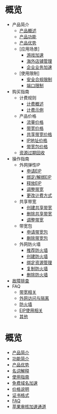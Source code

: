 # 概览

* 产品简介
     * [产品概述](/pathx/introduction/Overview)
     * [产品功能](/pathx/introduction/Function)
     * [产品优势](/pathx/introduction/Advantage)
     * [应用场景]
         * [游戏加速](/pathx/introduction/Scene/accelerate)
         * [海外店铺管理](/pathx/introduction/Scene/cross)
         * [企业业务加速](/pathx/introduction/Scene/company)
     * [使用限制]
         * [安全合规限制](/unet/introduction/Limit/Bandwidth)
         * [端口限制](/unet/introduction/Limit/Firewall)
* 购买指南
     * 计费规则
         * [计费概述](/unet/buy/Rule/introduction)
         * [计费示例](/unet/buy/Rule/Example)
     * 产品价格
         * [流量价格](/unet/eip_price/traffic)
         * [带宽价格](/unet/eip_price/bandwidth)
         * [共享带宽价格](/unet/eip_price/sharebandwidth)
         * [IP地址价格](/unet/eip_price/ipaddress)
         * [带宽包价格](/unet/eip_price/bandwidthpackage)
     * [资源过期回收](/unet/eip_recycle/introduction)
* 操作指南
     * 外网弹性IP
         * [申请EIP](/unet/guide/EIP/Apply)
         * [绑定/解绑EIP](/unet/guide/EIP/Bind)
         * [释放EIP](/unet/guide/EIP/Release)
         * [调整带宽](/unet/guide/EIP/Adjust_Bandwidth)
         * [更改计费方式](/unet/guide/EIP/Change_Billingmethod)
     * 共享带宽
         * [创建共享带宽](/unet/guide/Shared_Bandwidth/Create)
         * [删除共享带宽](/unet/guide/Shared_Bandwidth/Delete)
         * [调整带宽](/unet/guide/Shared_Bandwidth/Adjust_Bandwidth)
     * 带宽包
         * [申请带宽包](/unet/guide/Bandwidth_Package/Apply)
         * [删除带宽包](/unet/guide/Bandwidth_Package/Delete)
     * 外网防火墙
         * [推荐防火墙](/unet/guide/Firewall/Recommended_Firewall)
         * [创建防火墙](/unet/guide/Firewall/Create)
         * [绑定资源管理](/unet/guide/Firewall/Bind)
         * [复制防火墙](/unet/guide/Firewall/Copy)
         * [删除防火墙](/unet/guide/Firewall/Delete)
* [故障排查](/unet/troubleshooting)
* FAQ
     * [带宽相关](/unet/faq/bandwidth)
     * [外网访问与隔离](/unet/faq/access)
     * [防火墙](/unet/faq/firewall)
     * [EIP使用相关](/unet/faq/eip)
     * [其他](/unet/faq/other)




# 概览

* [产品简介](/pathx/intro) 
* [功能简介](/pathx/function) 
* [产品优势](/pathx/superiority) 
* [名词解释](/pathx/concepts) 
* [使用指南](/pathx/briefguide) 
* [免费域名加速](pathx/domainacceleration)
* [价格说明](/pathx/price) 
* [证书格式](/pathx/sslformat) 
* [FAQ](/pathx/faq) 
* [苹果审核加速通道](/pathx/apple) 


